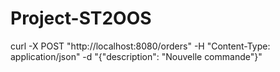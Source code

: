 # Project-ST2OOS




curl -X POST "http://localhost:8080/orders" -H "Content-Type: application/json" -d "{\"description\": \"Nouvelle commande\"}"
